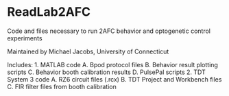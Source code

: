 # ReadLab2AFC
Code and files necessary to run 2AFC behavior and optogenetic control experiments

Maintained by Michael Jacobs, University of Connecticut

Includes:
	1. MATLAB code
		A. Bpod protocol files
		B. Behavior result plotting scripts
		C. Behavior booth calibration results
		D. PulsePal scripts
	2. TDT System 3 code
		A. RZ6 circuit files (.rcx)
		B. TDT Project and Workbench files
		C. FIR filter files from booth calibration
      
